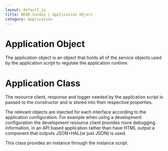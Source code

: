 ```yaml
---
layout: default_ja
title: BEAR.Sunday | Application Object 
category: Application
---
```

# Application Object

The application object is an object that holds all of the service objects used by the application script to regulate the application runtime.

# Application Class 

The resource client, response and logger needed by the application script is passed to the constructor and is stored into their respective properties.

The relevant objects are injected for each interface according to the application configuration. For example when using a development configuration the development resource client provides more debugging information, in an API based application rather than have HTML output a component that outputs JSON+HAL(or just JSON) is used.

This class provides an instance through the instance script.
